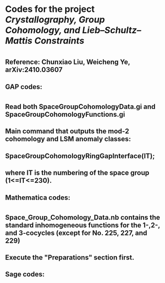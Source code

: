 # Codes for the project *Crystallography, Group Cohomology, and Lieb–Schultz–Mattis Constraints* 
# 
## Reference: Chunxiao Liu, Weicheng Ye, arXiv:2410.03607

## GAP codes: 
#
## Read both SpaceGroupCohomologyData.gi and SpaceGroupCohomologyFunctions.gi
## Main command that outputs the mod-2 cohomology and LSM anomaly classes:
## SpaceGroupCohomologyRingGapInterface(IT);
## where IT is the numbering of the space group (1<=IT<=230).

## Mathematica codes:
#
## Space_Group_Cohomology_Data.nb contains the standard inhomogeneous functions for the 1-,2-, and 3-cocycles (except for No. 225, 227, and 229)
## Execute the "Preparations" section first.

## Sage codes:
#
